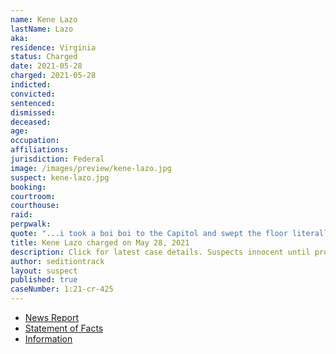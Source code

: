```yaml
---
name: Kene Lazo
lastName: Lazo
aka:
residence: Virginia
status: Charged
date: 2021-05-28
charged: 2021-05-28
indicted:
convicted: 
sentenced:
dismissed: 
deceased:
age:
occupation:
affiliations:
jurisdiction: Federal
image: /images/preview/kene-lazo.jpg
suspect: kene-lazo.jpg
booking:
courtroom:
courthouse:
raid:
perpwalk:
quote: "...i took a boi boi to the Capitol and swept the floor literally..."
title: Kene Lazo charged on May 28, 2021
description: Click for latest case details. Suspects innocent until proven guilty.
author: seditiontrack
layout: suspect
published: true
caseNumber: 1:21-cr-425
---
```

- [News Report](https://news.abs-cbn.com/news/05/29/21/walis-tambo-man-arrested-virginia-capitol-riot)
- [Statement of Facts](https://www.justice.gov/usao-dc/case-multi-defendant/file/1399516/download)
- [Information](https://www.justice.gov/usao-dc/case-multi-defendant/file/1410491/download)

